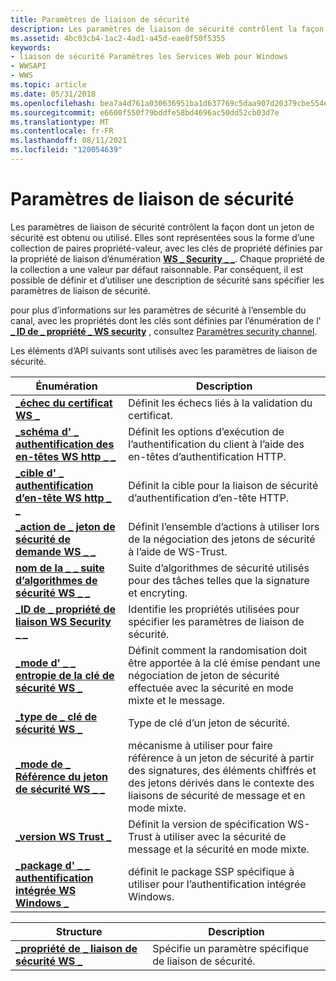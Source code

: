 ```yaml
---
title: Paramètres de liaison de sécurité
description: Les paramètres de liaison de sécurité contrôlent la façon dont un jeton de sécurité est obtenu ou utilisé.
ms.assetid: 4bc03cb4-1ac2-4ad1-a45d-eae8f50f5355
keywords:
- liaison de sécurité Paramètres les Services Web pour Windows
- WWSAPI
- WWS
ms.topic: article
ms.date: 05/31/2018
ms.openlocfilehash: bea7a4d761a030636951ba1d637769c5daa907d20379cbe554e871aecb17736e
ms.sourcegitcommit: e6600f550f79bddfe58bd4696ac50dd52cb03d7e
ms.translationtype: MT
ms.contentlocale: fr-FR
ms.lasthandoff: 08/11/2021
ms.locfileid: "120054639"
---
```

# <a name="security-binding-settings"></a>Paramètres de liaison de sécurité

Les paramètres de liaison de sécurité contrôlent la façon dont un jeton de sécurité est obtenu ou utilisé. Elles sont représentées sous la forme d’une collection de paires propriété-valeur, avec les clés de propriété définies par la propriété de liaison d’énumération [**WS \_ Security \_ \_**](/windows/desktop/api/WebServices/ns-webservices-ws_security_binding_property). Chaque propriété de la collection a une valeur par défaut raisonnable. Par conséquent, il est possible de définir et d’utiliser une description de sécurité sans spécifier les paramètres de liaison de sécurité.


pour plus d’informations sur les paramètres de sécurité à l’ensemble du canal, avec les propriétés dont les clés sont définies par l’énumération de l' [**\_ ID de \_ propriété \_ WS security**](/windows/desktop/api/WebServices/ne-webservices-ws_security_property_id) , consultez [Paramètres security channel](security-channel-settings.md).

Les éléments d’API suivants sont utilisés avec les paramètres de liaison de sécurité.

| Énumération                                                                          | Description                                                                                                                                                       |
|--------------------------------------------------------------------------------------|-------------------------------------------------------------------------------------------------------------------------------------------------------------------|
| [**\_échec du certificat WS \_**](/windows/win32/api/webservices/ne-webservices-ws_value_type)                                         | Définit les échecs liés à la validation du certificat.                                                                                                               |
| [**\_schéma d' \_ authentification des en-têtes WS http \_ \_**](https://technet.microsoft.com/windows/dd401907(v=vs.60))                 | Définit les options d’exécution de l’authentification du client à l’aide des en-têtes d’authentification HTTP.                                                                       |
| [**\_cible d' \_ authentification d’en-tête WS http \_ \_**](/windows/desktop/api/WebServices/ne-webservices-ws_http_header_auth_target)                 | Définit la cible pour la liaison de sécurité d’authentification d’en-tête HTTP.                                                                                           |
| [**\_action de \_ jeton de sécurité de demande WS \_ \_**](/windows/desktop/api/WebServices/ne-webservices-ws_request_security_token_action)     | Définit l’ensemble d’actions à utiliser lors de la négociation des jetons de sécurité à l’aide de WS-Trust.                                                                              |
| [**nom de la \_ \_ suite d’algorithmes de sécurité WS \_ \_**](/windows/desktop/api/WebServices/ne-webservices-ws_security_algorithm_suite_name)     | Suite d’algorithmes de sécurité utilisés pour des tâches telles que la signature et encryting.                                                                                      |
| [**\_ID de \_ propriété de liaison WS Security \_ \_**](/windows/desktop/api/WebServices/ne-webservices-ws_security_binding_property_id)       | Identifie les propriétés utilisées pour spécifier les paramètres de liaison de sécurité.                                                                                              |
| [**\_mode d' \_ \_ entropie de la clé de sécurité WS \_**](/windows/desktop/api/WebServices/ne-webservices-ws_security_key_entropy_mode)             | Définit comment la randomisation doit être apportée à la clé émise pendant une négociation de jeton de sécurité effectuée avec la sécurité en mode mixte et le message.                     |
| [**\_type de \_ clé de sécurité WS \_**](/windows/desktop/api/WebServices/ne-webservices-ws_security_key_type)                              | Type de clé d’un jeton de sécurité.                                                                                                                                 |
| [**\_mode de \_ Référence du jeton de sécurité WS \_ \_**](/windows/desktop/api/WebServices/ne-webservices-ws_security_token_reference_mode)     | mécanisme à utiliser pour faire référence à un jeton de sécurité à partir des signatures, des éléments chiffrés et des jetons dérivés dans le contexte des liaisons de sécurité de message et en mode mixte. |
| [**\_version WS Trust \_**](/windows/desktop/api/WebServices/ne-webservices-ws_trust_version)                                       | Définit la version de spécification WS-Trust à utiliser avec la sécurité de message et la sécurité en mode mixte.                                                              |
| [**\_package d' \_ \_ authentification intégrée WS Windows \_**](/windows/desktop/api/WebServices/ne-webservices-ws_windows_integrated_auth_package) | définit le package SSP spécifique à utiliser pour l’authentification intégrée Windows.                                                                                |



 



| Structure                                                               | Description                                    |
|-------------------------------------------------------------------------|------------------------------------------------|
| [**\_propriété de \_ liaison de sécurité WS \_**](/windows/desktop/api/WebServices/ns-webservices-ws_security_binding_property) | Spécifie un paramètre spécifique de liaison de sécurité. |



 

 

 




